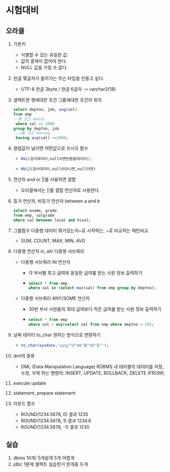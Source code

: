# 시험대비

## 오라클  

1. 기본키

   - 식별할 수 있는 유일한 값.
   - 값의 중복이 없어야 한다.
   - NULL 값을 가질 수 없다.

2. 한글 몇글자가 들어가는 무슨 타입을 만들고 싶다.

   - UTF-8 한글 3byte / 한글 6글자 -> varchar2(18) 

3. 셀렉트문 행에대한 조건 그룹에대한 조건의 위치

   ```sql
   select deptno, job, avg(sal)
   from emp
   --행 조건 where
   	where sal <= 3000
   group by deptno, job
   --그룹 조건 having
   	having avg(sal) >=2000;
   
   ```

4. 컬럼값이 널이면 어떤값으로 쓰시오 함수

   - ```sql
     NVL(검사데이터,null이면반환할데이터);
     ```

   - ```sql
     NVL2(검사데이터,null이아니면,null이면)
     ```

5. 연산자 and or ||를 사용하면 결합

   - 오라클에서는 ||를 결합 연산자로 사용한다.

6. 등가 연산자, 비등가 연산자 between a and b

   ```sql
   select ename, grade
   from emp, salgrade
   where sal between losal and hisal;
   ```

7. 그룹함수 다중행 데이터 뭐가있는지~로 시작하는, ~로 비교하는 패턴비교

   - SUM, COUNT, MAX, MIN, AVG

8. 다중행 연산자 in, all/ 다중행 서브쿼리

   - 다중행 서브쿼리 IN 연산자

     - 각 부서별 최고 급여와 동일한 급여를 받는 사원 정보 출력하기

     - ```sql
       select * from emp
       where sal in (select max(sal) from emp group by deptno);
       ```

   - 다중행 서브쿼리 ANY/SOME 연산자

     - 30번 부서 사원들의 최대 급여보다 적은 급여를 받는 사원 정보 출력하기

     - ```sql
       select * from emp
       where sal < any(select sal from emp where deptno = 30);
       ```

9. 날짜 데이터 to_char 원하는 방식으로 변환하기

   - ```sql
     to_char(sysdate,'yyyy"년"mm"월"dd"일"');
     ```

10. dml의 종류

    - DML (Data Manipulation Language) RDBMS 내 테이블의 데이터를 저장, 수정, 삭제 하는 명령어: INSERT, UPDATE, ROLLBACK, DELETE (FROM),

11. execute update

12. statement, prepare statement

13. 라운드 함수

    - ROUND(1234.5678, 0) 	결과 1235
    - ROUND(1234.5678, 1) 	결과 1234.6
    - ROUND(1234.5678, -1) 	결과 1230

## 실습

1. dbms 10개/ 5개쉽개 5개 어렵게
2. jdbc 1문제 셀렉트 실습한거 한개중 두개



